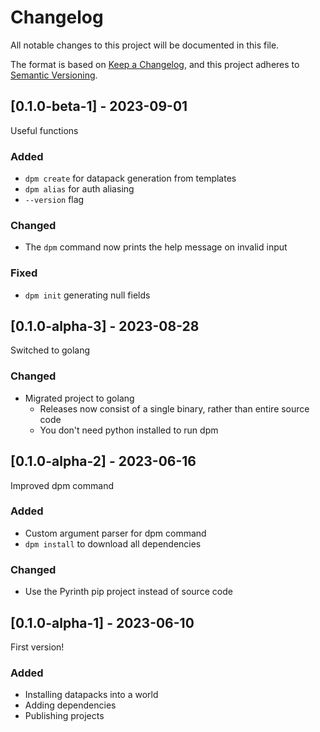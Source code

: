 # Changelog

All notable changes to this project will be documented in this file.

The format is based on [Keep a Changelog](https://keepachangelog.com/en/1.0.0/),
and this project adheres to [Semantic Versioning](https://semver.org/spec/v2.0.0.html).

## [0.1.0-beta-1] - 2023-09-01
Useful functions

### Added
- `dpm create` for datapack generation from templates
- `dpm alias` for auth aliasing
- `--version` flag

### Changed
- The `dpm` command now prints the help message on invalid input

### Fixed
- `dpm init` generating null fields

## [0.1.0-alpha-3] - 2023-08-28
Switched to golang

### Changed
- Migrated project to golang
  - Releases now consist of a single binary, rather than entire source code
  - You don't need python installed to run dpm

## [0.1.0-alpha-2] - 2023-06-16
Improved dpm command

### Added
- Custom argument parser for dpm command
- `dpm install` to download all dependencies

### Changed
- Use the Pyrinth pip project instead of source code

## [0.1.0-alpha-1] - 2023-06-10
First version!

### Added
- Installing datapacks into a world
- Adding dependencies
- Publishing projects
